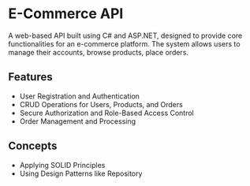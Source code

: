 # E-Commerce API

A web-based API built using C# and ASP.NET, designed to provide core functionalities for an e-commerce platform. The system allows users to manage their accounts, browse products, place orders.

## Features

- User Registration and Authentication
- CRUD Operations for Users, Products, and Orders
- Secure Authorization and Role-Based Access Control
- Order Management and Processing

## Concepts

- Applying SOLID Principles
- Using Design Patterns like Repository

